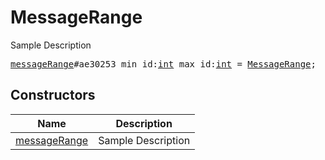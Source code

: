 # MessageRange

Sample Description

<pre>
<a href="../constructor/messageRange">messageRange</a>#ae30253 min_id:<a href="../type/int.md">int</a> max_id:<a href="../type/int.md">int</a> = <a href="../type/MessageRange.md">MessageRange</a>;
</pre>

## Constructors

| Name | Description |
|------|-------------|
| [messageRange](../constructor/messageRange.md) | Sample Description |

